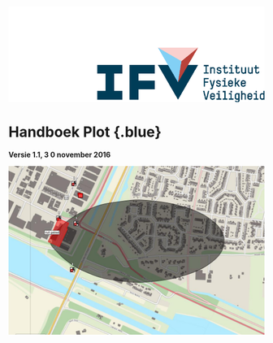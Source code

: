 ![IFV Logo](images/1.png)

# Handboek Plot {.blue}

__Versie 1.1, 3 0 november 2016__

![Gasmal voorbeeld](images/2.jpg)
